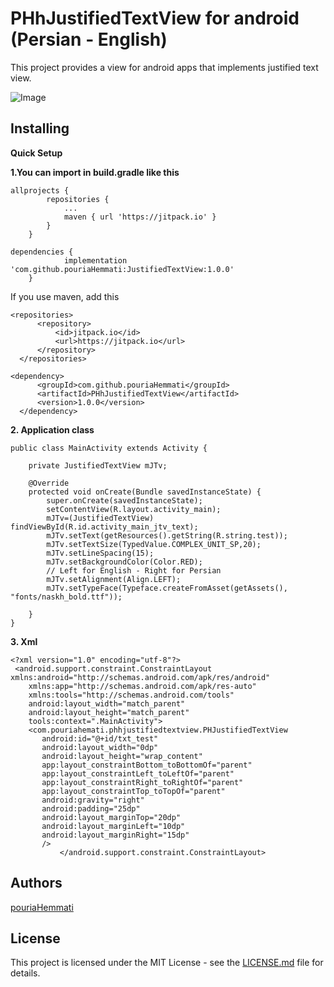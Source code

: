 # PHhJustifiedTextView for android (Persian - English)

This project provides a view for android apps that implements justified text view.

![Image](http://uupload.ir/files/yx85_text.jpg)

## Installing
**Quick Setup**

**1.You can import in build.gradle like this**

```
allprojects {
		repositories {
			...
			maven { url 'https://jitpack.io' }
		}
	}
  ```
  
```
dependencies {
	        implementation 'com.github.pouriaHemmati:JustifiedTextView:1.0.0'
	}
  ```
  If you use maven, add this
  ```
  <repositories>
		<repository>
		    <id>jitpack.io</id>
		    <url>https://jitpack.io</url>
		</repository>
	</repositories>
  ```
  ```
  <dependency>
	    <groupId>com.github.pouriaHemmati</groupId>
	    <artifactId>PHhJustifiedTextView</artifactId>
	    <version>1.0.0</version>
	</dependency>
```
**2. Application class**

```
public class MainActivity extends Activity {

	private JustifiedTextView mJTv;
	
	@Override
	protected void onCreate(Bundle savedInstanceState) {
		super.onCreate(savedInstanceState);
		setContentView(R.layout.activity_main);
		mJTv=(JustifiedTextView) findViewById(R.id.activity_main_jtv_text);
		mJTv.setText(getResources().getString(R.string.test));
		mJTv.setTextSize(TypedValue.COMPLEX_UNIT_SP,20);
		mJTv.setLineSpacing(15);
		mJTv.setBackgroundColor(Color.RED);
		// Left for English - Right for Persian
		mJTv.setAlignment(Align.LEFT);
		mJTv.setTypeFace(Typeface.createFromAsset(getAssets(), "fonts/naskh_bold.ttf"));

	}
}
```

**3. Xml**

```
<?xml version="1.0" encoding="utf-8"?>
 <android.support.constraint.ConstraintLayout xmlns:android="http://schemas.android.com/apk/res/android"
    xmlns:app="http://schemas.android.com/apk/res-auto"
    xmlns:tools="http://schemas.android.com/tools"
    android:layout_width="match_parent"
    android:layout_height="match_parent"
    tools:context=".MainActivity">
    <com.pouriahemati.phhjustifiedtextview.PHJustifiedTextView
       android:id="@+id/txt_test"
       android:layout_width="0dp"
       android:layout_height="wrap_content"
       app:layout_constraintBottom_toBottomOf="parent"
       app:layout_constraintLeft_toLeftOf="parent"
       app:layout_constraintRight_toRightOf="parent"
       app:layout_constraintTop_toTopOf="parent"
       android:gravity="right"
       android:padding="25dp"
       android:layout_marginTop="20dp"
       android:layout_marginLeft="10dp"
       android:layout_marginRight="15dp"
       />
           </android.support.constraint.ConstraintLayout>
```

## Authors

[pouriaHemmati](https://github.com/pouriaHemmati)

## License

This project is licensed under the MIT License - see the [LICENSE.md](https://github.com/pouriaHemmati/PHhJustifiedTextView/blob/master/README.md) file for details.

